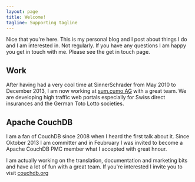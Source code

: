 ```yaml
---
layout: page
title: Welcome!
tagline: Supporting tagline
---
```


Nice that you're here. This is my personal blog and I post about things I do and I am interested in. Not regularly. If you have any questions I am happy you get in touch with me. Please see the get in touch page.

## Work

After having had a very cool time at SinnerSchrader from May 2010 to December 2013, I am now working at [sum.cumo AG](http://sumcumo.com) with a great team. We are developing high traffic web portals especially for Swiss direct insurances and the German Toto Lotto societies.

## Apache CouchDB

I am a fan of CouchDB since 2008 when I heard the first talk about it. Since Oktober 2013 I am committer and in Feubruary I was invited to become a Apache CouchDB PMC member what I accepted with great hnour. 

I am actually working on the translation, documentation and marketing bits and have a lot of fun with a great team. If you're interested I invite you to visit [couchdb.org](http://couchdb.org)


